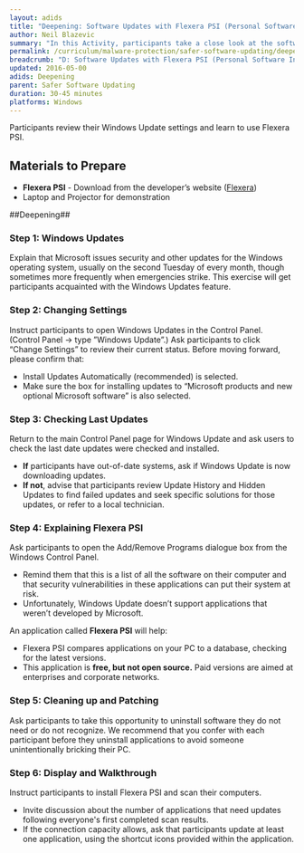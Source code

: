 ```yaml
---
layout: adids
title: "Deepening: Software Updates with Flexera PSI (Personal Software Inspector)"
author: Neil Blazevic
summary: "In this Activity, participants take a close look at the software on their computer and answer key questions regarding each application’s safety and status. This then leads into a Discussion about key habits for safer management of existing software, and for downloading new software."
permalink: /curriculum/malware-protection/safer-software-updating/deepening/software-updates-with-flexera-psi/
breadcrumb: "D: Software Updates with Flexera PSI (Personal Software Inspector)"
updated: 2016-05-00
adids: Deepening
parent: Safer Software Updating
duration: 30-45 minutes
platforms: Windows
---
```


Participants review their Windows Update settings and learn to use Flexera PSI.

## Materials to Prepare ##

- **Flexera PSI** - Download from the developer’s website ([Flexera](http://www.flexerasoftware.com/enterprise/products/software-vulnerability-management/personal-software-inspector/))
- Laptop and Projector for demonstration

##Deepening##

### Step 1: Windows Updates ###

Explain that Microsoft issues security and other updates for the Windows operating system, usually on the second Tuesday of every month, though sometimes more frequently when emergencies strike. This exercise will get participants acquainted with the Windows Updates feature.

### Step 2: Changing Settings ###

Instruct participants to open Windows Updates in the Control Panel. (Control Panel -> type ”Windows Update”.) Ask participants to click “Change Settings” to review their current status. Before moving forward, please confirm that:

- Install Updates Automatically (recommended) is selected.
- Make sure the box for installing updates to “Microsoft products and new optional Microsoft software” is also selected.

### Step 3: Checking Last Updates ###

Return to the main Control Panel page for Windows Update and ask users to check the last date updates were checked and installed.

- **If** participants have out-of-date systems, ask if Windows Update is now downloading updates.
- **If not**, advise that participants review Update History and Hidden Updates to find failed updates and seek specific solutions for those updates, or refer to a local technician.

### Step 4: Explaining Flexera PSI ###

Ask participants to open the Add/Remove Programs dialogue box from the Windows Control Panel.

- Remind them that this is a list of all the software on their computer and that security vulnerabilities in these applications can put their system at risk.
- Unfortunately, Windows Update doesn’t support applications that weren’t developed by Microsoft.

An application called **Flexera PSI** will help:

- Flexera PSI compares applications on your PC to a database, checking for the latest versions.
- This application is **free, but not open source.** Paid versions are aimed at enterprises and corporate networks.


### Step 5: Cleaning up and Patching ###

Ask participants to take this opportunity to uninstall software they do not need or do not recognize. We recommend that you confer with each participant before they uninstall applications to avoid someone unintentionally bricking their PC.


### Step 6: Display and Walkthrough ###

Instruct participants to install Flexera PSI and scan their computers.


- Invite discussion about the number of applications that need updates following everyone's first completed scan results.
- If the connection capacity allows, ask that participants update at least one application, using the shortcut icons provided within the application.
